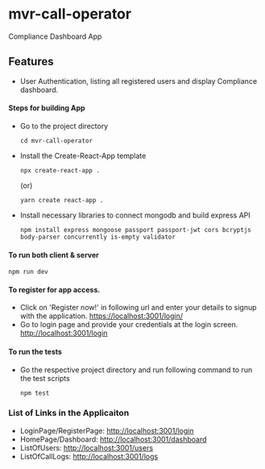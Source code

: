 # mvr-call-operator

Compliance Dashboard App

## Features

- User Authentication, listing all registered users and display Compliance dashboard.

#### Steps for building App

- Go to the project directory
  ```
  cd mvr-call-operator
  ```
- Install the Create-React-App template
  ```
  npx create-react-app .
  ```
  (or)
  ```
  yarn create react-app .
  ```
- Install necessary libraries to connect mongodb and build express API
  ```
  npm install express mongoose passport passport-jwt cors bcryptjs body-parser concurrently is-empty validator
  ```

#### To run both client & server

```
npm run dev
```

#### To register for app access.

- Click on 'Register now!' in following url and enter your details to signup with the application.
  <https://localhost:3001/login/>
- Go to login page and provide your credentials at the login screen.
  <http://localhost:3001/login>

#### To run the tests

- Go the respective project directory and run following command to run the test scripts
  ```
  npm test
  ```

### List of Links in the Applicaiton

- LoginPage/RegisterPage: <http://localhost:3001/login>
- HomePage/Dashboard: <http://localhost:3001/dashboard>
- ListOfUsers: <http://localhost:3001/users>
- ListOfCallLogs: <http://localhost:3001/logs>
